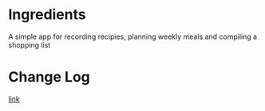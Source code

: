 # Ingredients

A simple app for recording recipies, planning weekly meals and compiling a shopping list

# Change Log

[link](./docs/CHANGELOG.md)
